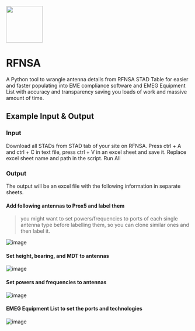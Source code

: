 <img src="https://user-images.githubusercontent.com/45975234/235141428-91ee5bfb-5b94-4f8d-a2db-a92a0f024d25.png" height="100" >

# RFNSA

A Python tool to wrangle antenna details from RFNSA STAD Table for easier and faster populating into EME compliance software and EMEG Equipment List with accuracy and transparency saving you loads of work and massive amount of time.


## Example Input & Output

### Input
Download all STADs from STAD tab of your site on RFNSA. Press ctrl + A and ctrl + C in text file, press ctrl + V in an excel sheet and save it. Replace excel sheet name and path in the script. Run All

### Output

The output will be an excel file with the following information in separate sheets. 

#### Add following antennas to Prox5 and label them
> you might want to set powers/frequencies to ports of each single antenna type before labelling them, so you can clone similar ones and then label it. 

![image](https://user-images.githubusercontent.com/45975234/236609858-b07c11fa-7b7d-427a-a1ea-a542447a112b.png)


#### Set height, bearing, and MDT to antennas 

![image](https://user-images.githubusercontent.com/45975234/236609872-f967d477-1382-4894-8921-1d124c2b57cc.png)


#### Set powers and frequencies to antennas 

![image](https://user-images.githubusercontent.com/45975234/235824875-89d75006-5a90-4a48-bfa0-e449e48f34a0.png)


#### EMEG Equipment List to set the ports and technologies

![image](https://user-images.githubusercontent.com/45975234/235824606-97870655-710e-43a1-b7f2-aa1f54469fc8.png)

